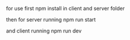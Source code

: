 for use first npm install in 
client and server folder


then for server running npm run start

and client running npm run dev